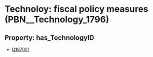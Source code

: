 # Technoloy: __fiscal policy measures__ (PBN__Technology_1796)

## Property: has_TechnologyID

* [Q187021](Q187021)

